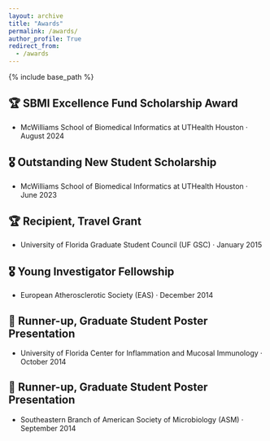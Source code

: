 ```yaml
---
layout: archive
title: "Awards"
permalink: /awards/
author_profile: True
redirect_from:
  - /awards
---
```


{% include base_path %}

## 🏆 SBMI Excellence Fund Scholarship Award
- McWilliams School of Biomedical Informatics at UTHealth Houston · August 2024

## 🎖️ Outstanding New Student Scholarship
- McWilliams School of Biomedical Informatics at UTHealth Houston · June 2023

## 🏆 Recipient, Travel Grant
- University of Florida Graduate Student Council (UF GSC) · January 2015

## 🎖️ Young Investigator Fellowship
- European Atherosclerotic Society (EAS) · December 2014

## 🥈 Runner-up, Graduate Student Poster Presentation
- University of Florida Center for Inflammation and Mucosal Immunology · October 2014

## 🥈 Runner-up, Graduate Student Poster Presentation
- Southeastern Branch of American Society of Microbiology (ASM) · September 2014
